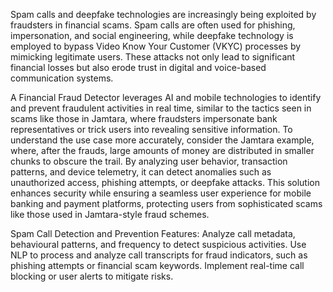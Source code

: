 Spam calls and deepfake technologies are increasingly being exploited by fraudsters in financial scams. Spam calls are
often used for phishing, impersonation, and social engineering, while deepfake technology is employed to bypass Video
Know Your Customer (VKYC) processes by mimicking legitimate users. These attacks not only lead to significant financial
losses but also erode trust in digital and voice-based communication systems.


A Financial Fraud Detector leverages AI and mobile technologies to identify and prevent fraudulent activities in real
time, similar to the tactics seen in scams like those in Jamtara, where fraudsters impersonate bank representatives or
trick users into revealing sensitive information. To understand the use case more accurately, consider the Jamtara
example, where, after the frauds, large amounts of money are distributed in smaller chunks to obscure the trail. By
analyzing user behavior, transaction patterns, and device telemetry, it can detect anomalies such as unauthorized
access, phishing attempts, or deepfake attacks. This solution enhances security while ensuring a seamless user
experience for mobile banking and payment platforms, protecting users from sophisticated scams like those used in
Jamtara-style fraud schemes.


Spam Call Detection and Prevention Features:
Analyze call metadata, behavioural patterns, and frequency to detect suspicious activities.
Use NLP to process and analyze call transcripts for fraud indicators, such as phishing attempts or financial scam
keywords.
Implement real-time call blocking or user alerts to mitigate risks.
